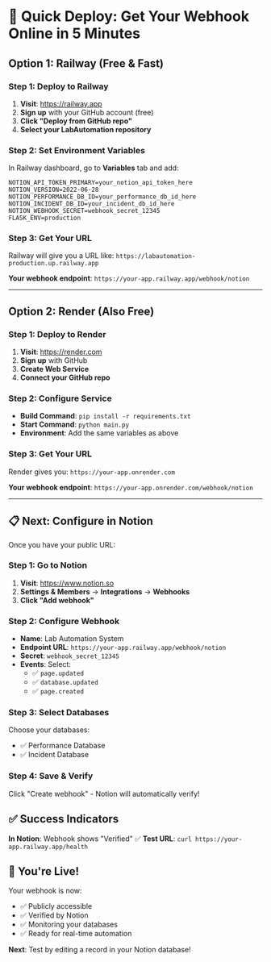 # 🚀 Quick Deploy: Get Your Webhook Online in 5 Minutes

## Option 1: Railway (Free & Fast)

### Step 1: Deploy to Railway
1. **Visit**: https://railway.app
2. **Sign up** with your GitHub account (free)
3. **Click "Deploy from GitHub repo"**
4. **Select your LabAutomation repository**

### Step 2: Set Environment Variables
In Railway dashboard, go to **Variables** tab and add:

```
NOTION_API_TOKEN_PRIMARY=your_notion_api_token_here
NOTION_VERSION=2022-06-28
NOTION_PERFORMANCE_DB_ID=your_performance_db_id_here
NOTION_INCIDENT_DB_ID=your_incident_db_id_here
NOTION_WEBHOOK_SECRET=webhook_secret_12345
FLASK_ENV=production
```

### Step 3: Get Your URL
Railway will give you a URL like: `https://labautomation-production.up.railway.app`

**Your webhook endpoint**: `https://your-app.railway.app/webhook/notion`

---

## Option 2: Render (Also Free)

### Step 1: Deploy to Render
1. **Visit**: https://render.com
2. **Sign up** with GitHub
3. **Create Web Service**
4. **Connect your GitHub repo**

### Step 2: Configure Service
- **Build Command**: `pip install -r requirements.txt`
- **Start Command**: `python main.py`
- **Environment**: Add the same variables as above

### Step 3: Get Your URL
Render gives you: `https://your-app.onrender.com`

**Your webhook endpoint**: `https://your-app.onrender.com/webhook/notion`

---

## 📋 Next: Configure in Notion

Once you have your public URL:

### Step 1: Go to Notion
1. **Visit**: https://www.notion.so
2. **Settings & Members** → **Integrations** → **Webhooks**
3. **Click "Add webhook"**

### Step 2: Configure Webhook
- **Name**: Lab Automation System
- **Endpoint URL**: `https://your-app.railway.app/webhook/notion`
- **Secret**: `webhook_secret_12345`
- **Events**: Select:
  - ✅ `page.updated`
  - ✅ `database.updated`
  - ✅ `page.created`

### Step 3: Select Databases
Choose your databases:
- ✅ Performance Database
- ✅ Incident Database

### Step 4: Save & Verify
Click "Create webhook" - Notion will automatically verify!

## ✅ Success Indicators

**In Notion**: Webhook shows "Verified" ✅
**Test URL**: `curl https://your-app.railway.app/health`

## 🎉 You're Live!

Your webhook is now:
- ✅ Publicly accessible
- ✅ Verified by Notion  
- ✅ Monitoring your databases
- ✅ Ready for real-time automation

**Next**: Test by editing a record in your Notion database!